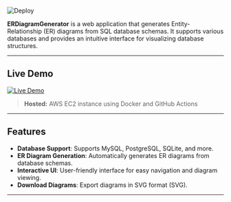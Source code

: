 ![Deploy](https://github.com/Aswin-AR5055/ERDiagramGenerator/actions/workflows/ci-cd.yml/badge.svg)

**ERDiagramGenerator** is a web application that generates Entity-Relationship (ER) diagrams from SQL database schemas. It supports various databases and provides an intuitive interface for visualizing database structures.

---

## Live Demo

[![Live Demo](https://img.shields.io/badge/Live%20Demo-CLICK%20HERE-blue)](https://tinyurl.com/ERDG5055)
> **Hosted:** AWS EC2 instance using Docker and GitHub Actions    

---

## Features
- **Database Support**: Supports MySQL, PostgreSQL, SQLite, and more.
- **ER Diagram Generation**: Automatically generates ER diagrams from database schemas.
- **Interactive UI**: User-friendly interface for easy navigation and diagram viewing.
- **Download Diagrams**: Export diagrams in SVG format (SVG).

---